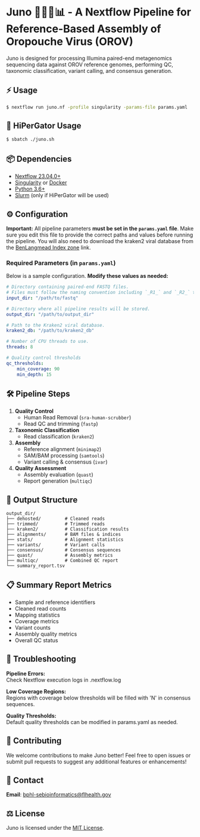 # Juno 🦟🦠🧬📊 - A Nextflow Pipeline for Reference-Based Assembly of Oropouche Virus (OROV)

Juno is designed for processing Illumina paired-end metagenomics sequencing data against OROV reference genomes, performing QC, taxonomic classification, variant calling, and consensus generation.

## ⚡ Usage
```bash
$ nextflow run juno.nf -profile singularity -params-file params.yaml
```

## 🐊 HiPerGator Usage
```bash
$ sbatch ./juno.sh
```

## 📦 Dependencies
- [Nextflow 23.04.0+](https://www.nextflow.io/docs/latest/install.html)
- [Singularity](https://docs.sylabs.io/guides/latest/user-guide/quick_start.html#quick-installation-steps) or [Docker](https://docs.docker.com/engine/install/)
- [Python 3.6+](https://docs.python.org/3/using/unix.html)
- [Slurm](https://slurm.schedmd.com/documentation.html) (only if HiPerGator will be used)

## ⚙️ Configuration

**Important:** All pipeline parameters **must be set in the `params.yaml` file**. Make sure you edit this file to provide the correct paths and values before running the pipeline. You will also need to download the kraken2 viral database from the [BenLangmead Index zone](https://genome-idx.s3.amazonaws.com/kraken/k2_viral_20241228.tar.gz) link.

### Required Parameters (in `params.yaml`)

Below is a sample configuration. **Modify these values as needed:**

```yaml
# Directory containing paired-end FASTQ files.
# Files must follow the naming convention including `_R1_` and `_R2_` to denote forward and reverse reads.
input_dir: "/path/to/fastq" 

# Directory where all pipeline results will be stored.
output_dir: "/path/to/output_dir"

# Path to the Kraken2 viral database.
kraken2_db: "/path/to/kraken2_db"

# Number of CPU threads to use.
threads: 8

# Quality control thresholds
qc_thresholds:
    min_coverage: 90
    min_depth: 15
```

## 🛠️ Pipeline Steps
1. **Quality Control**
   - Human Read Removal (`sra-human-scrubber`)
   - Read QC and trimming (`fastp`)
2. **Taxonomic Classification**
   - Read classification (`kraken2`)
3. **Assembly**
   - Reference alignment (`minimap2`)
   - SAM/BAM processing (`samtools`)
   - Variant calling & consensus (`ivar`)
4. **Quality Assessment**
   - Assembly evaluation (`quast`)
   - Report generation (`multiqc`)

## 📂 Output Structure
```
output_dir/
├── dehosted/         # Cleaned reads
├── trimmed/          # Trimmed reads
├── kraken2/          # Classification results
├── alignments/       # BAM files & indices
├── stats/            # Alignment statistics
├── variants/         # Variant calls
├── consensus/        # Consensus sequences
├── quast/            # Assembly metrics
├── multiqc/          # Combined QC report
└── summary_report.tsv
```

## 📋 Summary Report Metrics
- Sample and reference identifiers
- Cleaned read counts
- Mapping statistics
- Coverage metrics
- Variant counts
- Assembly quality metrics
- Overall QC status

## 🐛 Troubleshooting
**Pipeline Errors:**  
   Check Nextflow execution logs in .nextflow.log 
   
**Low Coverage Regions:**  
   Regions with coverage below thresholds will be filled with 'N' in consensus sequences.
   
**Quality Thresholds:**  
   Default quality thresholds can be modified in params.yaml as needed.

## 🤝 Contributing
We welcome contributions to make Juno better! Feel free to open issues or submit pull requests to suggest any additional features or enhancements!

## 📧 Contact
**Email**: bphl-sebioinformatics@flhealth.gov

## ⚖️ License
Juno is licensed under the [MIT License](LICENSE).

